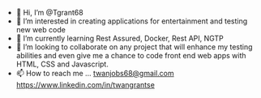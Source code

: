 - 👋 Hi, I’m @Tgrant68
- 👀 I’m interested in creating applications for entertainment and testing new web code
- 🌱 I’m currently learning Rest Assured, Docker, Rest API, NGTP
- 💞️ I’m looking to collaborate on any project that will enhance my testing abilities and even give me a chance to code front end web apps with HTML, CSS and Javascript.
- 📫 How to reach me ...
twanjobs68@gmail.com
https://www.linkedin.com/in/twangrantse
<!---
Tgrant68/Tgrant68 is a ✨ special ✨ repository because its `README.md` (this file) appears on your GitHub profile.
You can click the Preview link to take a look at your changes.
--->
